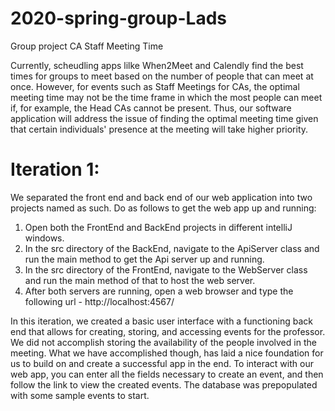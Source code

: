 # 2020-spring-group-Lads
Group project
CA Staff Meeting Time

Currently, scheudling apps lilke When2Meet and Calendly find the best times for groups to meet based on the number of people that can meet at once. However, for events such as Staff Meetings for CAs, the optimal meeting time may not be the time frame in which the most people can meet if, for example, the Head CAs cannot be present. Thus, our software application will address the issue of finding the optimal meeting time given that certain individuals' presence at the meeting will take higher priority.


# Iteration 1:
We separated the front end and back end of our web application into two projects named as such. Do as follows to get the web app up and running:

1. Open both the FrontEnd and BackEnd projects in different intelliJ windows.
2. In the src directory of the BackEnd, navigate to the ApiServer class and run the main method to get the Api server up and running.
3. In the src directory of the FrontEnd, navigate to the WebServer class and run the main method of that to host the web server.
4. After both servers are running, open a web browser and type the following url - http://localhost:4567/

In this iteration, we created a basic user interface with a functioning back end that allows for creating, storing, and accessing events for the professor. We did not accomplish storing the availability of the people involved in the meeting. What we have accomplished though, has laid a nice foundation for us to build on and create a successful app in the end. To interact with our web app, you can enter all the fields necessary to create an event, and then follow the link to view the created events. The database was prepopulated with some sample events to start.
